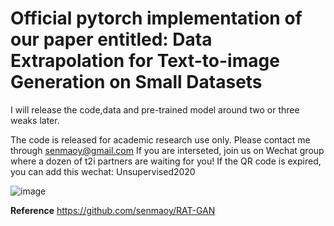 # Official pytorch implementation of our paper entitled: Data Extrapolation for Text-to-image Generation on Small Datasets
I will release the code,data and pre-trained model around two or three weaks later.

The code is released for academic research use only. Please contact me through senmaoy@gmail.com
If you are interseted, join us on Wechat group where a dozen of t2i partners are waiting for you! If the QR code is expired, you can add this wechat: Unsupervised2020


![image](https://github.com/user-attachments/assets/e08a15f8-0692-4c6a-959f-67f5b03061e4)

**Reference**
https://github.com/senmaoy/RAT-GAN
